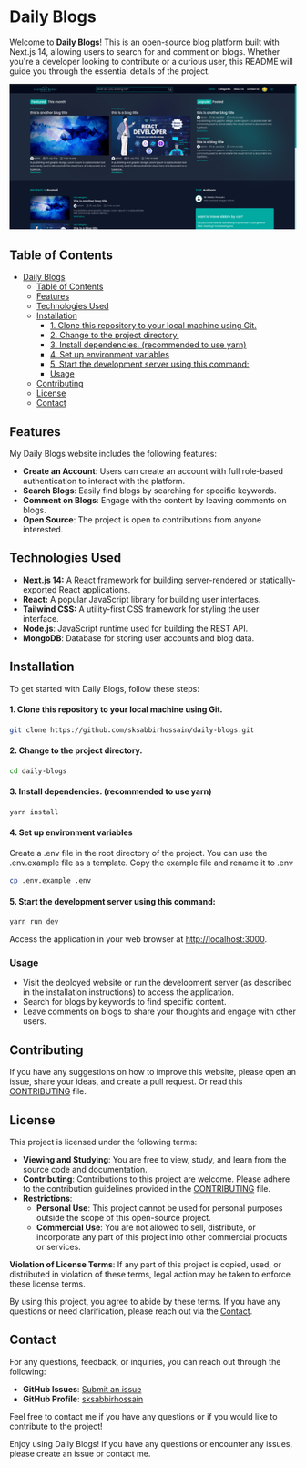 # Daily Blogs

Welcome to **Daily Blogs**! This is an open-source blog platform built with Next.js 14, allowing users to search for and comment on blogs. Whether you're a developer looking to contribute or a curious user, this README will guide you through the essential details of the project.

![Alt text](./public/Daily-Blogs.png)

## Table of Contents

- [Daily Blogs](#daily-blogs)
  - [Table of Contents](#table-of-contents)
  - [Features](#features)
  - [Technologies Used](#technologies-used)
  - [Installation](#installation)
      - [1. Clone this repository to your local machine using Git.](#1-clone-this-repository-to-your-local-machine-using-git)
      - [2. Change to the project directory.](#2-change-to-the-project-directory)
      - [3. Install dependencies. (recommended to use yarn)](#3-install-dependencies-recommended-to-use-yarn)
      - [4. Set up environment variables](#4-set-up-environment-variables)
      - [5. Start the development server using this command:](#5-start-the-development-server-using-this-command)
    - [Usage](#usage)
  - [Contributing](#contributing)
  - [License](#license)
  - [Contact](#contact)

## Features

My Daily Blogs website includes the following features:

- **Create an Account**: Users can create an account with full role-based authentication to interact with the platform.
- **Search Blogs**: Easily find blogs by searching for specific keywords.
- **Comment on Blogs**: Engage with the content by leaving comments on blogs.
- **Open Source**: The project is open to contributions from anyone interested.

## Technologies Used

- **Next.js 14:** A React framework for building server-rendered or statically-exported React applications.
- **React:** A popular JavaScript library for building user interfaces.
- **Tailwind CSS:** A utility-first CSS framework for styling the user interface.
- **Node.js**: JavaScript runtime used for building the REST API.
- **MongoDB**: Database for storing user accounts and blog data.

## Installation

To get started with Daily Blogs, follow these steps:

#### 1. Clone this repository to your local machine using Git.

```bash
git clone https://github.com/sksabbirhossain/daily-blogs.git
```

#### 2. Change to the project directory.

```bash
cd daily-blogs
```

#### 3. Install dependencies. (recommended to use yarn)

```bash
yarn install
```

#### 4. Set up environment variables

Create a .env file in the root directory of the project. You can use the .env.example file as a template. Copy the example file and rename it to .env

```bash
cp .env.example .env
```

#### 5. Start the development server using this command:

```bash
yarn run dev
```

Access the application in your web browser at [http://localhost:3000](http://localhost:3000).

### Usage

- Visit the deployed website or run the development server (as described in the installation instructions) to access the application.
- Search for blogs by keywords to find specific content.
- Leave comments on blogs to share your thoughts and engage with other users.

## Contributing

If you have any suggestions on how to improve this website, please open an issue, share your ideas, and create a pull request. Or read this [CONTRIBUTING](CONTRIBUTING.md) file.

## License

This project is licensed under the following terms:

- **Viewing and Studying**: You are free to view, study, and learn from the source code and documentation.
- **Contributing**: Contributions to this project are welcome. Please adhere to the contribution guidelines provided in the [CONTRIBUTING](CONTRIBUTING.md) file.
- **Restrictions**:
  - **Personal Use**: This project cannot be used for personal purposes outside the scope of this open-source project.
  - **Commercial Use**: You are not allowed to sell, distribute, or incorporate any part of this project into other commercial products or services.

**Violation of License Terms**: If any part of this project is copied, used, or distributed in violation of these terms, legal action may be taken to enforce these license terms.

By using this project, you agree to abide by these terms. If you have any questions or need clarification, please reach out via the [Contact](https://github.com/sksabbirhossain).

## Contact

For any questions, feedback, or inquiries, you can reach out through the following:

- **GitHub Issues**: [Submit an issue](https://github.com/sksabbirhossain/daily-blogs/issues)
- **GitHub Profile**: [sksabbirhossain](https://github.com/sksabbirhossain)

Feel free to contact me if you have any questions or if you would like to contribute to the project!

Enjoy using Daily Blogs! If you have any questions or encounter any issues, please create an issue or contact me.
